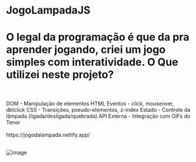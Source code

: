 # JogoLampadaJS
<h1> O legal da programação é que da pra aprender jogando, criei um jogo simples com interatividade. O Que utilizei neste projeto?</h1><br></br>
DOM - Manipulação de elementos HTML
Eventos - click, mouseover, dblclick
CSS - Transições, pseudo-elementos, z-index
Estado - Controle da lâmpada (ligada/desligada/quebrada)
API Externa - Integração com GIFs do Tenor<br></br>
https://jogodalampada.netlify.app/<br></br>

![image](https://github.com/user-attachments/assets/103c3493-afe9-4aa4-a427-ab8e12fbb78f)
